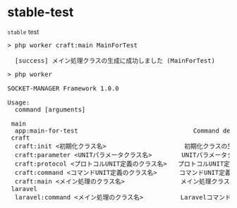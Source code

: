 # stable-test
`stable` test

<pre>
> php worker craft:main MainForTest<br />
  [success] メイン処理クラスの生成に成功しました (MainForTest)
</pre>

<pre>
> php worker

SOCKET-MANAGER Framework 1.0.0

Usage:
  command [arguments]

 main
  app:main-for-test                               Command description
 craft
  craft:init <初期化クラス名>                     初期化クラスの生成
  craft:parameter &lt;UNITパラメータクラス名&gt;        UNITパラメータクラスの生成
  craft:protocol <プロトコルUNIT定義のクラス名>   プロトコルUNIT定義のクラスとステータス名Enumの生成
  craft:command <コマンドUNIT定義のクラス名>      コマンドUNIT定義のクラスとキュー／ステータス名Enumの生成
  craft:main <メイン処理のクラス名>               メイン処理クラスの生成
 laravel
  laravel:command <メイン処理のクラス名>          Laravelコマンドクラスの生
</pre>
